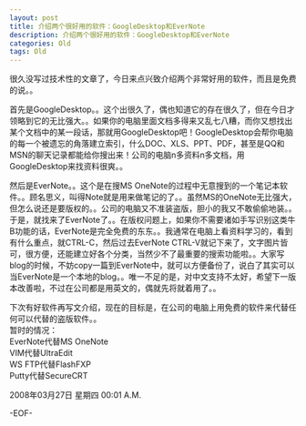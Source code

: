 ```yaml
---
layout: post
title: 介绍两个很好用的软件：GoogleDesktop和EverNote
description: 介绍两个很好用的软件：GoogleDesktop和EverNote
categories: Old
tags: Old
---
```

很久没写过技术性的文章了，今日来点兴致介绍两个非常好用的软件，而且是免费的说。。  
  
首先是GoogleDesktop。。这个出很久了，偶也知道它的存在很久了，但在今日才领略到它的无比强大。。如果你的电脑里面文档多得来又乱七八糟，而你又想找出某个文档中的某一段话，那就用GoogleDesktop吧！GoogleDesktop会帮你电脑的每一个被遗忘的角落建立索引，什么DOC、XLS、PPT、PDF，甚至是QQ和MSN的聊天记录都能给你搜出来！公司的电脑n多资料n多文档，用GoogleDesktop来找资料很爽。。  
  
然后是EverNote。。这个是在搜MS OneNote的过程中无意搜到的一个笔记本软件。。顾名思义，叫得Note就是用来做笔记的了。。虽然MS的OneNote无比强大，但怎么说还是要版权的。。公司的电脑又不准装盗版，胆小的我又不敢偷偷地装。。于是，就找来了EverNote了。。在版权问题上，如果你不需要诸如手写识别这类牛B功能的话，EverNote是完全免费的东东。。我通常在电脑上看资料学习的，看到有什么重点，就CTRL-C，然后过去EverNote CTRL-V就记下来了，文字图片皆可，很方便，还能建立好各个分类，当然少不了最重要的搜索功能啦。。大家写blog的时候，不妨copy一篇到EverNote中，就可以方便备份了，说白了其实可以当EverNote是一个本地的blog。。唯一不足的是，对中文支持不太好，希望下一版本改善啦，不过在公司都是用英文的，偶就先将就着用了。。  
  
下次有好软件再写文介绍，现在的目标是，在公司的电脑上用免费的软件来代替任何可以代替的盗版软件。。  
暂时的情况：  
EverNote代替MS OneNote  
VIM代替UltraEdit  
WS FTP代替FlashFXP  
Putty代替SecureCRT

2008年03月27日 星期四  00:01 A.M.

-EOF-